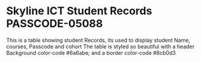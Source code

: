 # Skyline ICT Student Records PASSCODE-05088
This is a table showing student Records, its used to display student Name, courses, Passcode and cohort
The table is styled so beautiful with a header Background color-code #6a6abe;
and a border color-code #8cb0d3